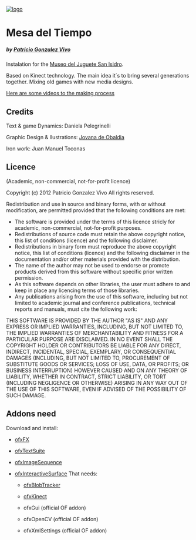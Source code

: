 [![logo](http://www.patriciogonzalezvivo.com/images/mesaDelTiempo.png)](http://www.patriciogonzalezvivo.com)

# Mesa del Tiempo
##### by [Patricio Gonzalez Vivo](http://www.patriciogonzalezvivo.com)

Instalation for the [Museo del Juguete San Isidro](http://web.museodeljuguetesi.org.ar/).

Based on Kinect technology. The main idea it´s to bring several generations together. Mixing old games with new media designs.

[Here are some videos to the making process](http://www.patriciogonzalezvivo.com/blog/?p=601)

## Credits 

Text & game Dynamics: Daniela Pelegrinelli 

Graphic Design & Ilustrations: [Jovana de Obaldia](http://jovanadeobaldia.com/)

Iron work: Juan Manuel Toconas


## Licence
(Academic, non-commercial, not-for-profit licence)

Copyright (c) 2012 Patricio Gonzalez Vivo
All rights reserved.

Redistribution and use in source and binary forms, with or without 
modification, are permitted provided that the following conditions are met:

* The software is provided under the terms of this licence stricly for academic, non-commercial, not-for-profit purposes.
* Redistributions of source code must retain the above copyright notice, this list of conditions (licence) and the following disclaimer.
* Redistributions in binary form must reproduce the above copyright notice, this list of conditions (licence) and the following disclaimer in the documentation and/or other materials provided with the distribution.
* The name of the author may not be used to endorse or promote products derived from this software without specific prior written permission.
* As this software depends on other libraries, the user must adhere to and keep in place any licencing terms of those libraries.
* Any publications arising from the use of this software, including but not limited to academic journal and conference publications, technical reports and manuals, must cite the following work:

THIS SOFTWARE IS PROVIDED BY THE AUTHOR "AS IS" AND ANY EXPRESS OR IMPLIED 
WARRANTIES, INCLUDING, BUT NOT LIMITED TO, THE IMPLIED WARRANTIES OF 
MERCHANTABILITY AND FITNESS FOR A PARTICULAR PURPOSE ARE DISCLAIMED. IN NO 
EVENT SHALL THE COPYRIGHT HOLDER OR CONTRIBUTORS BE LIABLE FOR ANY DIRECT, 
INDIRECT, INCIDENTAL, SPECIAL, EXEMPLARY, OR CONSEQUENTIAL DAMAGES (INCLUDING, 
BUT NOT LIMITED TO, PROCUREMENT OF SUBSTITUTE GOODS OR SERVICES; LOSS OF USE, 
DATA, OR PROFITS; OR BUSINESS INTERRUPTION) HOWEVER CAUSED AND ON ANY THEORY 
OF LIABILITY, WHETHER IN CONTRACT, STRICT LIABILITY, OR TORT (INCLUDING 
NEGLIGENCE OR OTHERWISE) ARISING IN ANY WAY OUT OF THE USE OF THIS SOFTWARE, 
EVEN IF ADVISED OF THE POSSIBILITY OF SUCH DAMAGE.

## Addons need

Download and install: 

- [ofxFX](https://github.com/patriciogonzalezvivo/ofxFX)

- [ofxTextSuite](https://github.com/patriciogonzalezvivo/ofxTextSuite)

- [ofxImageSequence](https://github.com/patriciogonzalezvivo/ofxImageSequence) 

- [ofxInteractiveSurface](https://github.com/patriciogonzalezvivo/ofxSurface) That needs:

	* [ofxBlobTracker](https://github.com/patriciogonzalezvivo/ofxBlobTracker)

	* [ofxKinect](https://github.com/ofTheo/ofxKinect)

	* ofxGui (official OF addon)
 
	* ofxOpenCV (official OF addon)

	* ofxXmlSettings (official OF addon)
